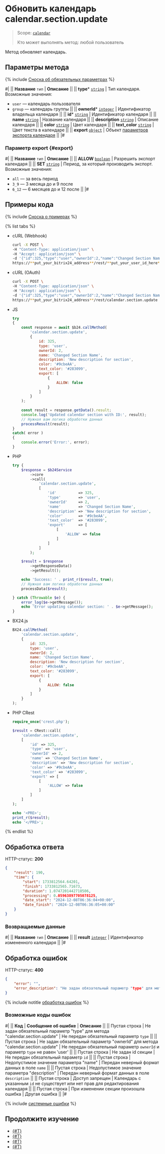 # Обновить календарь calendar.section.update

> Scope: [`calendar`](../scopes/permissions.md)
>
> Кто может выполнять метод: любой пользователь

Метод обновляет календарь.

## Параметры метода

{% include [Сноска об обязательных параметрах](../../_includes/required.md) %}

#|
|| **Название**
`тип` | **Описание** ||
|| **type***
[`string`](../data-types.md) | Тип календаря. Возможные значения:
- `user` — календарь пользователя
- `group` — календарь группы  ||
|| **ownerId***
[`integer`](../data-types.md) | Идентификатор владельца календаря ||
|| **id***
[`string`](../data-types.md) | Идентификатор календаря ||
|| **name**
[`string`](../data-types.md) | Название календаря ||
|| **description**
[`string`](../data-types.md) | Описание календаря ||
|| **color**
[`string`](../data-types.md) | Цвет календаря ||
|| **text_color**
[`string`](../data-types.md) | Цвет текста в календаре ||
|| **export**
[`object`](../data-types.md) | Объект [параметров экспорта календаря](#export)
||
|#

### Параметр export {#export}

#|
|| **Название**
`тип` | **Описание** ||
|| **ALLOW**
[`boolean`](../data-types.md) | Разрешить экспорт календаря ||
|| **SET**
[`string`](../data-types.md) | Период, за который производить экспорт. Возможные значения:
- `all` — за весь период
- `3_9` — 3 месяца до и 9 после
- `6_12` — 6 месяцев до и 12 после
 ||
|#

## Примеры кода

{% include [Сноска о примерах](../../_includes/examples.md) %}

{% list tabs %}

- cURL (Webhook)

    ```bash
    curl -X POST \
    -H "Content-Type: application/json" \
    -H "Accept: application/json" \
    -d '{"id":325,"type":"user","ownerId":2,"name":"Changed Section Name","description":"New description for section","color":"#9cbeAA","text_color":"#283099","export":[{"ALLOW":false}]}' \
    https://**put_your_bitrix24_address**/rest/**put_your_user_id_here**/**put_your_webbhook_here**/calendar.section.update
    ```

- cURL (OAuth)

    ```bash
    curl -X POST \
    -H "Content-Type: application/json" \
    -H "Accept: application/json" \
    -d '{"id":325,"type":"user","ownerId":2,"name":"Changed Section Name","description":"New description for section","color":"#9cbeAA","text_color":"#283099","export":[{"ALLOW":false}],"auth":"**put_access_token_here**"}' \
    https://**put_your_bitrix24_address**/rest/calendar.section.update
    ```

- JS


    ```js
    try
    {
    	const response = await $b24.callMethod(
    		'calendar.section.update',
    		{
    			id: 325,
    			type: 'user',
    			ownerId: 2,
    			name: 'Changed Section Name',
    			description: 'New description for section',
    			color: '#9cbeAA',
    			text_color: '#283099',
    			export: [
    				{
    					ALLOW: false
    				}
    			]
    		}
    	);
    	
    	const result = response.getData().result;
    	console.log('Updated calendar section with ID:', result);
    	// Нужная вам логика обработки данных
    	processResult(result);
    }
    catch( error )
    {
    	console.error('Error:', error);
    }
    ```

- PHP


    ```php
    try {
        $response = $b24Service
            ->core
            ->call(
                'calendar.section.update',
                [
                    'id'          => 325,
                    'type'        => 'user',
                    'ownerId'     => 2,
                    'name'        => 'Changed Section Name',
                    'description' => 'New description for section',
                    'color'       => '#9cbeAA',
                    'text_color'  => '#283099',
                    'export'      => [
                        [
                            'ALLOW' => false
                        ]
                    ]
                ]
            );
    
        $result = $response
            ->getResponseData()
            ->getResult();
    
        echo 'Success: ' . print_r($result, true);
        // Нужная вам логика обработки данных
        processData($result);
    
    } catch (Throwable $e) {
        error_log($e->getMessage());
        echo 'Error updating calendar section: ' . $e->getMessage();
    }
    ```

- BX24.js

    ```js
    BX24.callMethod(
        'calendar.section.update',
        {
            id: 325,
            type: 'user',
            ownerId: 2,
            name: 'Changed Section Name',
            description: 'New description for section',
            color: '#9cbeAA',
            text_color: '#283099',
            export: [
                {
                    ALLOW: false
                }
            ]
        }
    );
    ```

- PHP CRest

    ```php
    require_once('crest.php');

    $result = CRest::call(
        'calendar.section.update',
        [
            'id' => 325,
            'type' => 'user',
            'ownerId' => 2,
            'name' => 'Changed Section Name',
            'description' => 'New description for section',
            'color' => '#9cbeAA',
            'text_color' => '#283099',
            'export' => [
                [
                    'ALLOW' => false
                ]
            ]
        ]
    );

    echo '<PRE>';
    print_r($result);
    echo '</PRE>';
    ```

{% endlist %}

## Обработка ответа

HTTP-статус: **200**

```json
{
    "result": 190,
    "time": {
        "start": 1733812564.64201,
        "finish": 1733812565.71673,
        "duration": 1.0747201442718506,
        "processing": 0.05963897705078125,
        "date_start": "2024-12-08T06:36:04+00:00",
        "date_finish": "2024-12-08T06:36:05+00:00"
    }
}
```

### Возвращаемые данные

#|
|| **Название**
`тип` | **Описание** ||
|| **result**
[`integer`](../data-types.md) | Идентификатор измененного календаря ||
|#

## Обработка ошибок

HTTP-статус: **400**

```json
{
    "error": "",
    "error_description": "Не задан обязательный параметр "type" для метода "calendar.section.update""
}
```

{% include notitle [обработка ошибок](../../_includes/error-info.md) %}

### Возможные коды ошибок

#|
|| **Код** | **Сообщение об ошибке** | **Описание** ||
|| Пустая строка | Не задан обязательный параметр "type" для метода "calendar.section.update" | Не передан обязательный параметр `type` ||
|| Пустая строка | Не задан обязательный параметр "ownerId" для метода "calendar.section.update" | Не передан обязательный параметр `ownerId` и параметр `type` не равен 'user' ||
|| Пустая строка | Не задан id секции | Не передан обязательный параметр `id` ||
|| Пустая строка | Недопустимое значение параметра "name" | Передан неверный формат данных в поле `name` ||
|| Пустая строка | Недопустимое значение параметра "description" | Передан неверный формат данных в поле `description` ||
|| Пустая строка | Доступ запрещен | Календарь с указанным `id` не существует или нет прав для редактирования календаря ||
|| Пустая строка | При изменении секции произошла ошибка | Другая ошибка ||
|#

{% include [системные ошибки](../../_includes/system-errors.md) %}

## Продолжите изучение 

- [{#T}](./index.md)
- [{#T}](./calendar-section-add.md)
- [{#T}](./calendar-section-get.md)
- [{#T}](./calendar-section-delete.md)